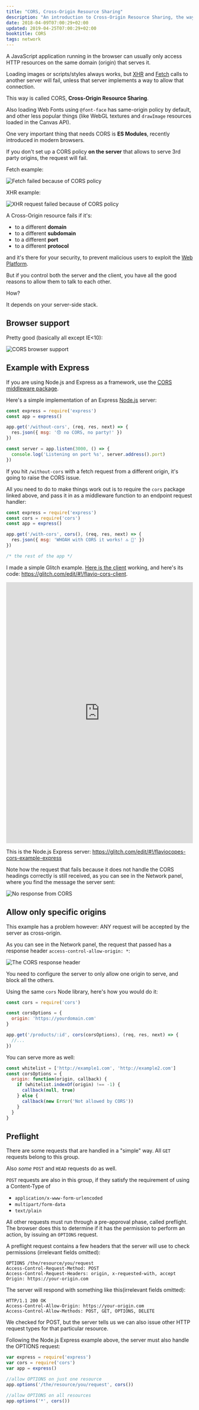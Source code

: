 ```yaml
---
title: "CORS, Cross-Origin Resource Sharing"
description: "An introduction to Cross-Origin Resource Sharing, the way to let clients and servers communicate even if they are not on the same domain"
date: 2018-04-09T07:00:29+02:00
updated: 2019-04-25T07:00:29+02:00
booktitle: CORS
tags: network
---
```


A JavaScript application running in the browser can usually only access HTTP resources on the same domain (origin) that serves it.

Loading images or scripts/styles always works, but [XHR](/xhr/) and [Fetch](/fetch-api/) calls to another server will fail, unless that server implements a way to allow that connection.

This way is called CORS, **Cross-Origin Resource Sharing**.

Also loading Web Fonts using `@font-face` has same-origin policy by default, and other less popular things (like WebGL textures and `drawImage` resources loaded in the Canvas API).

One very important thing that needs CORS is **ES Modules**, recently introduced in modern browsers.

If you don't set up a CORS policy **on the server** that allows to serve 3rd party origins, the request will fail.

Fetch example:

![Fetch failed because of CORS policy](fetch-failed-cors.png)

XHR example:

![XHR request failed because of CORS policy](xhr-failed-cors.png)

A Cross-Origin resource fails if it's:

- to a different **domain**
- to a different **subdomain**
- to a different **port**
- to a different **protocol**

and it's there for your security, to prevent malicious users to exploit the [Web Platform](/web-platform/).

But if you control both the server and the client, you have all the good reasons to allow them to talk to each other.

How?

It depends on your server-side stack.

## Browser support

Pretty good (basically all except IE<10):

![CORS browser support](browser-support.png)

## Example with Express

If you are using Node.js and Express as a framework, use the [CORS middleware package](https://github.com/expressjs/cors).

Here's a simple implementation of an Express [Node.js](/nodejs/) server:

```js
const express = require('express')
const app = express()

app.get('/without-cors', (req, res, next) => {
  res.json({ msg: '😞 no CORS, no party!' })
})

const server = app.listen(3000, () => {
  console.log('Listening on port %s', server.address().port)
})
```

If you hit `/without-cors` with a fetch request from a different origin, it's going to raise the CORS issue.

All you need to do to make things work out is to require the `cors` package linked above, and pass it in as a middleware function to an endpoint request handler:

```js
const express = require('express')
const cors = require('cors')
const app = express()

app.get('/with-cors', cors(), (req, res, next) => {
  res.json({ msg: 'WHOAH with CORS it works! 🔝 🎉' })
})

/* the rest of the app */
```

I made a simple Glitch example. [Here is the client](https://flavio-cors-client.glitch.me/) working, and here's its code: <https://glitch.com/edit/#!/flavio-cors-client>.

<!-- Copy and Paste Me -->
<div class="glitch-embed-wrap" style="height: 703px; width: 100%;">
  <iframe src="https://glitch.com/embed/#!/embed/flavio-cors-client?path=script.js&previewFirst=true" alt="flavio-cors-client on glitch" style="height: 100%; width: 100%; border: 0;"></iframe>
</div>

This is the Node.js Express server: <https://glitch.com/edit/#!/flaviocopes-cors-example-express>

Note how the request that fails because it does not handle the CORS headings correctly is still received, as you can see in the Network panel, where you find the message the server sent:

![No response from CORS](no-cors-response.png)

## Allow only specific origins

This example has a problem however: ANY request will be accepted by the server as cross-origin.

As you can see in the Network panel, the request that passed has a response header `access-control-allow-origin: *`:

![The CORS response header](response-header.png)

You need to configure the server to only allow one origin to serve, and block all the others.

Using the same `cors` Node library, here's how you would do it:

```js
const cors = require('cors')

const corsOptions = {
  origin: 'https://yourdomain.com'
}

app.get('/products/:id', cors(corsOptions), (req, res, next) => {
  //...
})
```

You can serve more as well:

```js
const whitelist = ['http://example1.com', 'http://example2.com']
const corsOptions = {
  origin: function(origin, callback) {
    if (whitelist.indexOf(origin) !== -1) {
      callback(null, true)
    } else {
      callback(new Error('Not allowed by CORS'))
    }
  }
}
```

## Preflight

There are some requests that are handled in a "simple" way. All `GET` requests belong to this group.

Also _some_ `POST` and `HEAD` requests do as well.

`POST` requests are also in this group, if they satisfy the requirement of using a Content-Type of

- `application/x-www-form-urlencoded`
- `multipart/form-data`
- `text/plain`

All other requests must run through a pre-approval phase, called preflight. The browser does this to determine if it has the permission to perform an action, by issuing an `OPTIONS` request.

A preflight request contains a few headers that the server will use to check permissions (irrelevant fields omitted):

```
OPTIONS /the/resource/you/request
Access-Control-Request-Method: POST
Access-Control-Request-Headers: origin, x-requested-with, accept
Origin: https://your-origin.com
```

The server will respond with something like this(irrelevant fields omitted):

```
HTTP/1.1 200 OK
Access-Control-Allow-Origin: https://your-origin.com
Access-Control-Allow-Methods: POST, GET, OPTIONS, DELETE
```

We checked for POST, but the server tells us we can also issue other HTTP request types for that particular resource.

Following the Node.js Express example above, the server must also handle the OPTIONS request:

```js
var express = require('express')
var cors = require('cors')
var app = express()

//allow OPTIONS on just one resource
app.options('/the/resource/you/request', cors())

//allow OPTIONS on all resources
app.options('*', cors())
```

